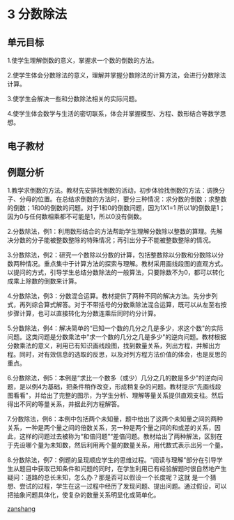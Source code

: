 # 3 分数除法

## 单元目标

1.使学生理解倒数的意义，掌握求一个数的倒数的方法。

2.使学生体会分数除法的意义，理解并掌握分数除法的计算方法，会进行分数除法计算。

3.使学生会解决一些和分数除法相关的实际问题。

4.使学生体会数学与生活的密切联系，体会并掌握模型、方程、数形结合等数学思想。

## 电子教材

<Ebook grade="xxsx6a" :pages="28" :paged="47" ></Ebook>

## 例题分析

1.教学求倒数的方法。教材先安排找倒数的活动，初步体验找倒数的方法：调换分子、分母的位置。在总结求倒数的方法时，要分三种情况：求分数的倒数；求整数的倒数；1和0的倒数的问题。对于1和0的倒数问题，因为1X1=1 所以1的倒数是1；因为0与任何数相乘都不可能是1，所以0没有倒数。

2.分数除法，例1：利用数形结合的方法帮助学生理解分数除以整数的算理。先解决分数的分子能被整数整除的特殊情况；再引出分子不能被整数整除的情况。

3.分数除法，例2：研究一个数除以分数的计算，包括整数除以分数和分数除以分数两种情况。重点集中于计算方法的探索与理解。教材采用画线段图的直观方式。以提问的方式，引导学生总结分数除法的一般算法，只要除数不为0，都可以转化成乘上除数的倒数来计算。

4.分数除法，例3：分数混合运算。教材提供了两种不同的解决方法。先分步列式，再列综合算式解答。对于不带括号的分数乘除法混合运算，既可以从左至右按步骤计算，也可以直接转化为分数连乘后同时约分计算。

5.分数除法，例4：解决简单的“已知一个数的几分之几是多少，求这个数"的实际问题。这类问题是分数乘法中"求一个数的几分之几是多少"的逆向问题。教材根据分数乘法的意义，利用已有知识画线段图，找到数量关系，列出方程，并解出方程。同时，对有效信息的选取的反思，以及对列方程方法价值的体会，也是反思的重点。

6.分数除法，例5：本例是“求比一个数多（或少）几分之几的数是多少"的逆向问题，是以例4为基础，把条件稍作改变，形成稍复杂的问题。教材提示“先画线段图看看"，并给出了完整的图示，为学生分析、理解等量关系提供直观支柱。然后得出不同的等量关系，并据此列方程解答。

7.分数除法，例6：本例中包括两个未知量，题中给出了这两个未知量之间的两种关系，一种是两个量之间的倍数关系，另一种是两个量之间的和或差的关系，因此，这样的问题过去被称为“和倍问题”“差倍问题。教材给出了两种解法，区别在于先设哪个量为未知数，然后利用两个量的数量关系，用代数式表示出另一个量。

8.分数除法，例7：例题的呈现顺应学生的思维过程。“阅读与理解”部分在引导学生从题目中获取已知条件和问题的同时，在学生利用已有经验解题时很自然地产生疑问：道路的总长未知，怎么办？那是否可以假设一个长度呢？这就 是一个猜想、尝试的过程，学生在这一过程中经历了发现问题、提出问题。通过假设，可以把抽象问题具体化，使复杂的数量关系明显化或简单化。

[zanshang](../res/zanshang.md ':include')
